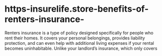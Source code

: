 # https-insurelife.store-benefits-of-renters-insurance-
Renters insurance is a type of policy designed specifically for people who rent their homes. It covers your personal belongings, provides liability protection, and can even help with additional living expenses if your rental becomes uninhabitable. Unlike your landlord’s insurance, which only covers 
